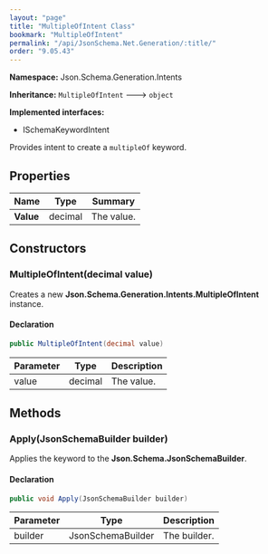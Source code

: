 ```yaml
---
layout: "page"
title: "MultipleOfIntent Class"
bookmark: "MultipleOfIntent"
permalink: "/api/JsonSchema.Net.Generation/:title/"
order: "9.05.43"
---
```

**Namespace:** Json.Schema.Generation.Intents

**Inheritance:**
`MultipleOfIntent`
 🡒 
`object`

**Implemented interfaces:**

- ISchemaKeywordIntent

Provides intent to create a `multipleOf` keyword.

## Properties

| Name | Type | Summary |
|---|---|---|
| **Value** | decimal | The value. |

## Constructors

### MultipleOfIntent(decimal value)

Creates a new **Json.Schema.Generation.Intents.MultipleOfIntent** instance.

#### Declaration

```c#
public MultipleOfIntent(decimal value)
```

| Parameter | Type | Description |
|---|---|---|
| value | decimal | The value. |


## Methods

### Apply(JsonSchemaBuilder builder)

Applies the keyword to the **Json.Schema.JsonSchemaBuilder**.

#### Declaration

```c#
public void Apply(JsonSchemaBuilder builder)
```

| Parameter | Type | Description |
|---|---|---|
| builder | JsonSchemaBuilder | The builder. |


